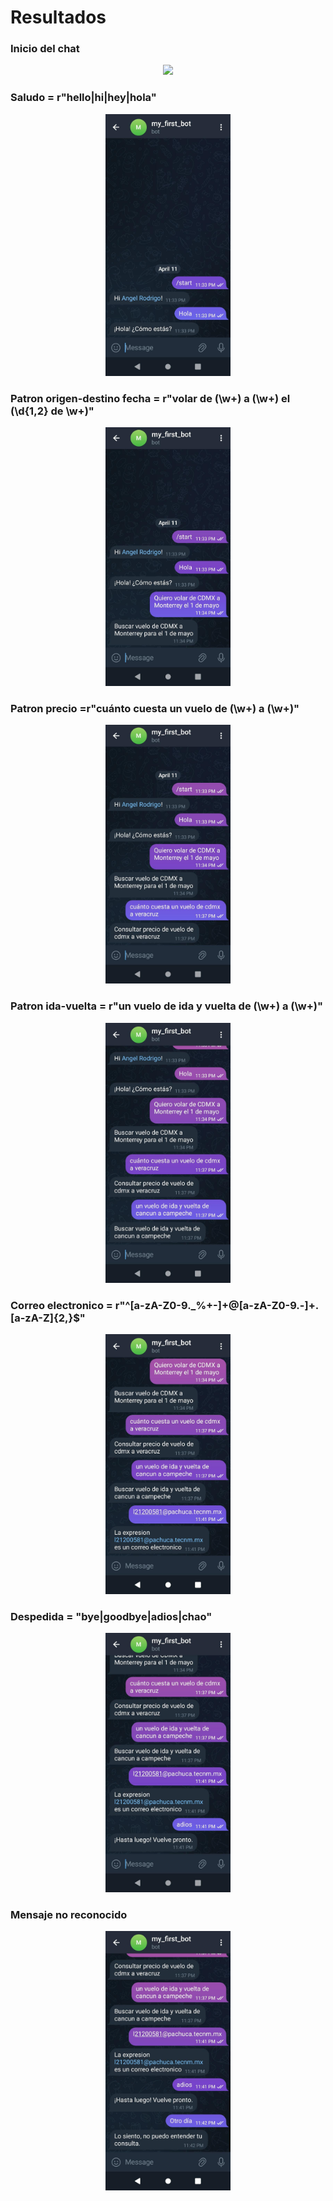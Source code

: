# Resultados
### Inicio del chat
<p align="center">
  <img src=1.jpeg width="200px" />
</p>

### Saludo = r"hello|hi|hey|hola"

<p align="center">
  <img src=img\2.jpeg width="200px" />
</p>

### Patron origen-destino fecha = r"volar de (\w+) a (\w+) el (\d{1,2} de \w+)"

<p align="center">
  <img src=img\3.jpeg width="200px" />
</p>

### Patron precio =r"cuánto cuesta un vuelo de (\w+) a (\w+)"

<p align="center">
  <img src=img\4.jpeg width="200px" />
</p>

### Patron ida-vuelta = r"un vuelo de ida y vuelta de (\w+) a (\w+)"

<p align="center">
  <img src=img\5.jpeg width="200px" />
</p>

### Correo electronico = r"^[a-zA-Z0-9._%+-]+@[a-zA-Z0-9.-]+\.[a-zA-Z]{2,}$"

<p align="center">
  <img src=img\6.jpeg width="200px" />
</p>

### Despedida = "bye|goodbye|adios|chao"

<p align="center">
  <img src=img\7.jpeg width="200px" />
</p>

### Mensaje no reconocido

<p align="center">
  <img src=img\8.jpeg width="200px" />
</p>
